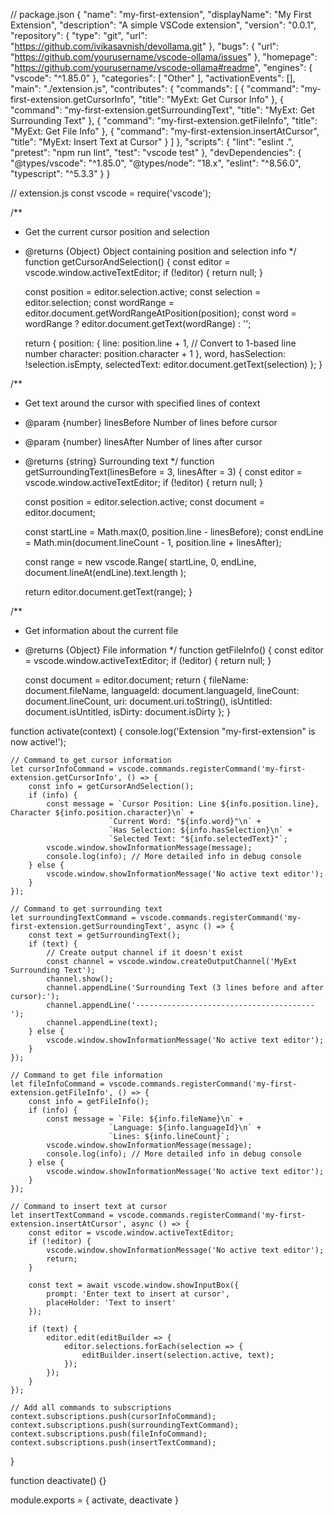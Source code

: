// package.json
{
  "name": "my-first-extension",
  "displayName": "My First Extension",
  "description": "A simple VSCode extension",
  "version": "0.0.1",
  "repository": {
    "type": "git",
    "url": "https://github.com/ivikasavnish/devollama.git"
  },
  "bugs": {
    "url": "https://github.com/yourusername/vscode-ollama/issues"
  },
  "homepage": "https://github.com/yourusername/vscode-ollama#readme",
  "engines": {
    "vscode": "^1.85.0"
  },
  "categories": [
    "Other"
  ],
  "activationEvents": [],
  "main": "./extension.js",
  "contributes": {
    "commands": [
      {
        "command": "my-first-extension.getCursorInfo",
        "title": "MyExt: Get Cursor Info"
      },
      {
        "command": "my-first-extension.getSurroundingText",
        "title": "MyExt: Get Surrounding Text"
      },
      {
        "command": "my-first-extension.getFileInfo",
        "title": "MyExt: Get File Info"
      },
      {
        "command": "my-first-extension.insertAtCursor",
        "title": "MyExt: Insert Text at Cursor"
      }
    ]
  },
  "scripts": {
    "lint": "eslint .",
    "pretest": "npm run lint",
    "test": "vscode test"
  },
  "devDependencies": {
    "@types/vscode": "^1.85.0",
    "@types/node": "18.x",
    "eslint": "^8.56.0",
    "typescript": "^5.3.3"
  }
}

// extension.js
const vscode = require('vscode');

/**
 * Get the current cursor position and selection
 * @returns {Object} Object containing position and selection info
 */
function getCursorAndSelection() {
    const editor = vscode.window.activeTextEditor;
    if (!editor) {
        return null;
    }

    const position = editor.selection.active;
    const selection = editor.selection;
    const wordRange = editor.document.getWordRangeAtPosition(position);
    const word = wordRange ? editor.document.getText(wordRange) : '';

    return {
        position: {
            line: position.line + 1, // Convert to 1-based line number
            character: position.character + 1
        },
        word,
        hasSelection: !selection.isEmpty,
        selectedText: editor.document.getText(selection)
    };
}

/**
 * Get text around the cursor with specified lines of context
 * @param {number} linesBefore Number of lines before cursor
 * @param {number} linesAfter Number of lines after cursor
 * @returns {string} Surrounding text
 */
function getSurroundingText(linesBefore = 3, linesAfter = 3) {
    const editor = vscode.window.activeTextEditor;
    if (!editor) {
        return null;
    }

    const position = editor.selection.active;
    const document = editor.document;
    
    const startLine = Math.max(0, position.line - linesBefore);
    const endLine = Math.min(document.lineCount - 1, position.line + linesAfter);
    
    const range = new vscode.Range(
        startLine, 0,
        endLine, document.lineAt(endLine).text.length
    );
    
    return editor.document.getText(range);
}

/**
 * Get information about the current file
 * @returns {Object} File information
 */
function getFileInfo() {
    const editor = vscode.window.activeTextEditor;
    if (!editor) {
        return null;
    }

    const document = editor.document;
    return {
        fileName: document.fileName,
        languageId: document.languageId,
        lineCount: document.lineCount,
        uri: document.uri.toString(),
        isUntitled: document.isUntitled,
        isDirty: document.isDirty
    };
}

function activate(context) {
    console.log('Extension "my-first-extension" is now active!');

    // Command to get cursor information
    let cursorInfoCommand = vscode.commands.registerCommand('my-first-extension.getCursorInfo', () => {
        const info = getCursorAndSelection();
        if (info) {
            const message = `Cursor Position: Line ${info.position.line}, Character ${info.position.character}\n` +
                          `Current Word: "${info.word}"\n` +
                          `Has Selection: ${info.hasSelection}\n` +
                          `Selected Text: "${info.selectedText}"`;
            vscode.window.showInformationMessage(message);
            console.log(info); // More detailed info in debug console
        } else {
            vscode.window.showInformationMessage('No active text editor');
        }
    });

    // Command to get surrounding text
    let surroundingTextCommand = vscode.commands.registerCommand('my-first-extension.getSurroundingText', async () => {
        const text = getSurroundingText();
        if (text) {
            // Create output channel if it doesn't exist
            const channel = vscode.window.createOutputChannel('MyExt Surrounding Text');
            channel.show();
            channel.appendLine('Surrounding Text (3 lines before and after cursor):');
            channel.appendLine('----------------------------------------');
            channel.appendLine(text);
        } else {
            vscode.window.showInformationMessage('No active text editor');
        }
    });

    // Command to get file information
    let fileInfoCommand = vscode.commands.registerCommand('my-first-extension.getFileInfo', () => {
        const info = getFileInfo();
        if (info) {
            const message = `File: ${info.fileName}\n` +
                          `Language: ${info.languageId}\n` +
                          `Lines: ${info.lineCount}`;
            vscode.window.showInformationMessage(message);
            console.log(info); // More detailed info in debug console
        } else {
            vscode.window.showInformationMessage('No active text editor');
        }
    });

    // Command to insert text at cursor
    let insertTextCommand = vscode.commands.registerCommand('my-first-extension.insertAtCursor', async () => {
        const editor = vscode.window.activeTextEditor;
        if (!editor) {
            vscode.window.showInformationMessage('No active text editor');
            return;
        }

        const text = await vscode.window.showInputBox({
            prompt: 'Enter text to insert at cursor',
            placeHolder: 'Text to insert'
        });

        if (text) {
            editor.edit(editBuilder => {
                editor.selections.forEach(selection => {
                    editBuilder.insert(selection.active, text);
                });
            });
        }
    });

    // Add all commands to subscriptions
    context.subscriptions.push(cursorInfoCommand);
    context.subscriptions.push(surroundingTextCommand);
    context.subscriptions.push(fileInfoCommand);
    context.subscriptions.push(insertTextCommand);
}

function deactivate() {}

module.exports = {
    activate,
    deactivate
}
